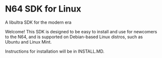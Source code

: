 # N64 SDK for Linux
A libultra SDK for the modern era

Welcome! This SDK is designed to be easy to install and use for newcomers to the N64, and is supported on Debian-based Linux distros,
such as Ubuntu and Linux Mint.

Instructions for installation will be in INSTALL.MD.

